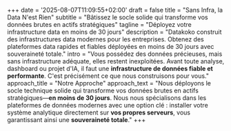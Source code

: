 +++
date = '2025-08-07T11:09:55+02:00'
draft = false
title = "Sans Infra, la Data N'est Rien"
subtitle = "Bâtissez le socle solide qui transforme vos données brutes en actifs stratégiques"
tagline = "Déployez votre infrastructure data en moins de 30 jours"
description = "Datakoko construit des infrastructures data modernes pour les entreprises. Obtenez des plateformes data rapides et fiables déployées en moins de 30 jours avec souveraineté totale."
intro = "Vous possédez des données précieuses, mais sans infrastructure adéquate, elles restent inexploitées. Avant toute analyse, dashboard ou projet d'IA, il faut une **infrastructure de données fiable et performante**. C'est précisément ce que nous construisons pour vous."
approach_title = "Notre Approche"
approach_text = "Nous déployons le socle technique solide qui transforme vos données brutes en actifs stratégiques—**en moins de 30 jours**. Nous nous spécialisons dans les plateformes de données modernes avec une option clé : installer votre système analytique directement sur **vos propres serveurs**, vous garantissant ainsi une **souveraineté totale**."
+++